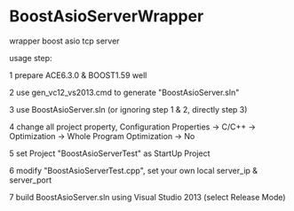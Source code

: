 # BoostAsioServerWrapper
wrapper boost asio tcp server

usage step:

1 prepare ACE6.3.0 & BOOST1.59 well

2 use gen_vc12_vs2013.cmd to generate "BoostAsioServer.sln"

3 use BoostAsioServer.sln (or ignoring step 1 & 2, directly step 3)

4 change all project property, Configuration Properties -> C/C++ -> Optimization -> Whole Program Optimization -> No

5 set Project "BoostAsioServerTest" as StartUp Project

6 modify "BoostAsioServerTest.cpp", set your own local server_ip & server_port

7 build BoostAsioServer.sln using Visual Studio 2013 (select Release Mode) 
